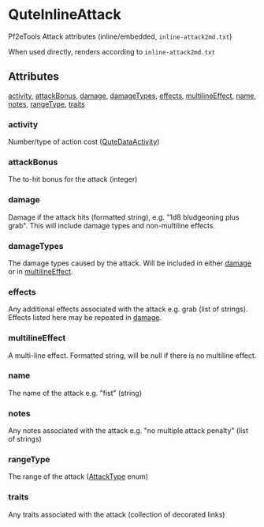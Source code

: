 # QuteInlineAttack

Pf2eTools Attack attributes (inline/embedded, `inline-attack2md.txt`)

When used directly, renders according to `inline-attack2md.txt`

## Attributes

[activity](#activity), [attackBonus](#attackbonus), [damage](#damage), [damageTypes](#damagetypes), [effects](#effects), [multilineEffect](#multilineeffect), [name](#name), [notes](#notes), [rangeType](#rangetype), [traits](#traits)


### activity

Number/type of action cost ([QuteDataActivity](../QuteDataActivity.md))

### attackBonus

The to-hit bonus for the attack (integer)

### damage

Damage if the attack hits (formatted string), e.g. "1d8 bludgeoning plus grab". This will include damage types and non-multiline effects.

### damageTypes

The damage types caused by the attack. Will be included in either [damage](../QuteInlineAttack.md#damage) or in [multilineEffect](../QuteInlineAttack.md#multilineEffect).

### effects

Any additional effects associated with the attack e.g. grab (list of strings). Effects listed here may be repeated in [damage](../QuteInlineAttack.md#damage).

### multilineEffect

A multi-line effect. Formatted string, will be null if there is no multiline effect.

### name

The name of the attack e.g. "fist" (string)

### notes

Any notes associated with the attack e.g. "no multiple attack penalty" (list of strings)

### rangeType

The range of the attack ([AttackType](AttackRangeType.md) enum)

### traits

Any traits associated with the attack (collection of decorated links)
